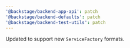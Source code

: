 ```yaml
---
'@backstage/backend-app-api': patch
'@backstage/backend-defaults': patch
'@backstage/backend-test-utils': patch
---
```


Updated to support new `ServiceFactory` formats.
